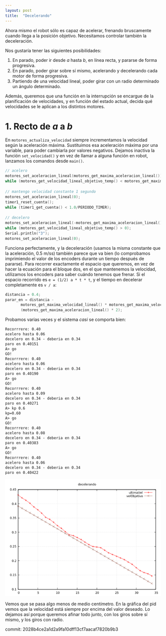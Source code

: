 ```yaml
---
layout: post
title:  "Decelerando"
---
```

Ahora mismo el robot sólo es capaz de acelerar, frenando bruscamente cuando llega a la posición objetivo.
Necesitamos controlar también la deceleración.

Nos gustaría tener las siguientes posibilidades:

1. En parado, poder ir desde _a_ hasta _b_, en línea recta, y pararse de forma progresiva.
2. En parado, poder girar sobre sí mismo, acelerando y decelerando cada motor de forma progresiva.
3. Partiendo de una velocidad lineal, poder girar con un radio determinado un ángulo determinado.

Además, queremos que una función en la interrupción se encargue de la planificación de velocidades, y en
función del estado actual, decida qué velocidades se le aplican a los distintos motores.

# 1. Recto de _a_ a _b_

En `motores_actualiza_velocidad` siempre incrementamos la velocidad según la aceleración máxima. Sustituimos
esa aceleración máxima por una variable, para poder cambiarla por valores negativos. Dejamos inactiva la
función `set_velocidad()` y en vez de llamar a alguna función en robot, lanzamos los comandos desde `main()`. 

```cpp
// acelero
motores_set_aceleracion_lineal(motores_get_maxima_aceleracion_lineal());
while (motores_get_velocidad_lineal_objetivo_temp() < motores_get_maxima_velocidad_lineal());

// mantengo velocidad constante 1 segundo
motores_set_aceleracion_lineal(0);
timer1_reset_cuenta();
while (timer1_get_cuenta() < 1.0/PERIODO_TIMER);

// decelero
motores_set_aceleracion_lineal(-motores_get_maxima_aceleracion_lineal());
while (motores_get_velocidad_lineal_objetivo_temp() > 0);
Serial.println("3");
motores_set_aceleracion_lineal(0);
```

Funciona perfectamente, y la deceleración (usamos la misma constante que la aceleración, 0.5 m/ss) también
parece que va bien (lo comprobamos imprimiendo el valor de los encoders durante un tiempo después de pararse).
Para recorrer exactamente el espacio que queremos, en vez de hacer la ecuación para el bloque dos, en el que
mantenemos la velocidad, utilizamos los encoders para saber cuándo tenemos que frenar. Si el espacio recorrido
es `e = (1/2) a * t * t`, y el tiempo en decelerar completamente es `v / a`:

```cpp
distancia = 0.4;
parar_en = distancia - 
       motores_get_maxima_velocidad_lineal() * motores_get_maxima_velocidad_lineal() /
       (motores_get_maxima_aceleracion_lineal() * 2);
```

Probamos varias veces y el sistema _casi_ se comporta bien:

```
Recorrrere: 0.40
acelero hasta 0.06
decelero en 0.34 - deberia en 0.34
paro en 0.40151
A> go
GO!
Recorrrere: 0.40
acelero hasta 0.06
decelero en 0.34 - deberia en 0.34
paro en 0.40190
A> go
GO!
Recorrrere: 0.40
acelero hasta 0.09
decelero en 0.34 - deberia en 0.34
paro en 0.40271
A> kp 0.6
kp=0.60
A> go
GO!
Recorrrere: 0.40
acelero hasta 0.08
decelero en 0.34 - deberia en 0.34
paro en 0.40383
A> go
GO!
Recorrrere: 0.40
acelero hasta 0.06
decelero en 0.34 - deberia en 0.34
paro en 0.40422
```

![deacelerando](../assets/2019-01-29-decelerando.png)

Vemos que se pasa algo menos de medio centímetro. En la gráfica del pid vemos que la velocidad
está siempre por encima del valor deseado. Lo dejamos así porque queremos afinar todo junto, con
los giros sobre sí mismo, y los giros con radio.

commit: 2028b4ce2a1d2a9fa10dff13cf7aacaf7820b9b3
